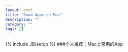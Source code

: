 ```yaml
---
layout: post
title: "Good Apps on Mac"
description: ""
category: ""
tags: []
---
```

{% include JB/setup %}
###个人推荐：Mac上常用的App
